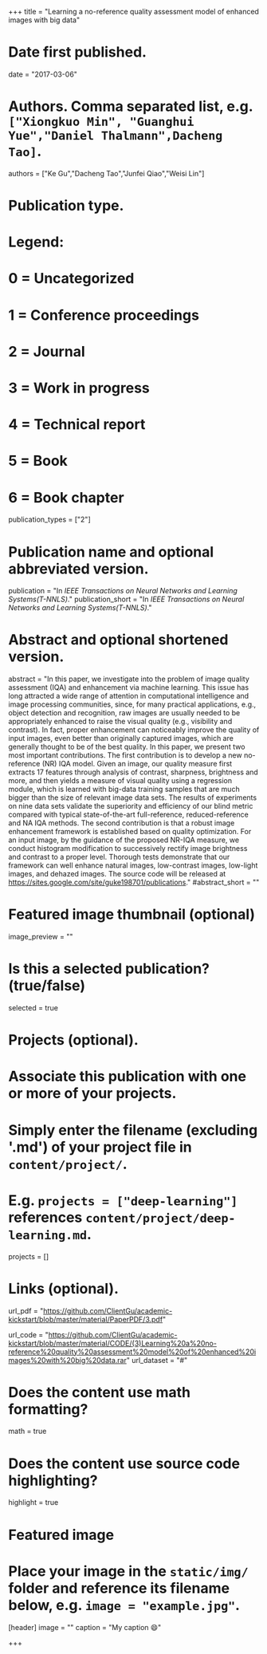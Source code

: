 +++
title = "Learning a no-reference quality assessment model of enhanced images with big data"

# Date first published.
date = "2017-03-06"

# Authors. Comma separated list, e.g. `["Xiongkuo Min", "Guanghui Yue","Daniel Thalmann",Dacheng Tao]`.
authors = ["Ke Gu","Dacheng Tao","Junfei Qiao","Weisi Lin"]
# Publication type.
# Legend:
# 0 = Uncategorized
# 1 = Conference proceedings
# 2 = Journal
# 3 = Work in progress
# 4 = Technical report
# 5 = Book
# 6 = Book chapter
publication_types = ["2"]

# Publication name and optional abbreviated version.
publication = "In *IEEE Transactions on Neural Networks and Learning Systems(T-NNLS)*."
publication_short = "In *IEEE Transactions on Neural Networks and Learning Systems(T-NNLS)*."

# Abstract and optional shortened version.
abstract = "In this paper, we investigate into the problem of image quality assessment (IQA) and enhancement via machine learning. This issue has long attracted a wide range of attention in computational intelligence and image processing communities, since, for many practical applications, e.g., object detection and recognition, raw images are usually needed to be appropriately enhanced to raise the visual quality (e.g., visibility and contrast). In fact, proper enhancement can noticeably improve the quality of input images, even better than originally captured images, which are generally thought to be of the best quality. In this paper, we present two most important contributions. The first contribution is to develop a new no-reference (NR) IQA model. Given an image, our quality measure first extracts 17 features through analysis of contrast, sharpness, brightness and more, and then yields a measure of visual quality using a regression module, which is learned with big-data training samples that are much bigger than the size of relevant image data sets. The results of experiments on nine data sets validate the superiority and efficiency of our blind metric compared with typical state-of-the-art full-reference, reduced-reference and NA IQA methods. The second contribution is that a robust image enhancement framework is established based on quality optimization. For an input image, by the guidance of the proposed NR-IQA measure, we conduct histogram modification to successively rectify image brightness and contrast to a proper level. Thorough tests demonstrate that our framework can well enhance natural images, low-contrast images, low-light images, and dehazed images. The source code will be released at https://sites.google.com/site/guke198701/publications."
#abstract_short = ""

# Featured image thumbnail (optional)
image_preview = ""

# Is this a selected publication? (true/false)
selected = true

# Projects (optional).
#   Associate this publication with one or more of your projects.
#   Simply enter the filename (excluding '.md') of your project file in `content/project/`.
#   E.g. `projects = ["deep-learning"]` references `content/project/deep-learning.md`.
projects = []

# Links (optional).
url_pdf = "https://github.com/ClientGu/academic-kickstart/blob/master/material/PaperPDF/3.pdf"

url_code = "https://github.com/ClientGu/academic-kickstart/blob/master/material/CODE/(3)Learning%20a%20no-reference%20quality%20assessment%20model%20of%20enhanced%20images%20with%20big%20data.rar"
url_dataset = "#"


# Does the content use math formatting?
math = true

# Does the content use source code highlighting?
highlight = true

# Featured image
# Place your image in the `static/img/` folder and reference its filename below, e.g. `image = "example.jpg"`.
[header]
image = ""
caption = "My caption 😄"

+++
